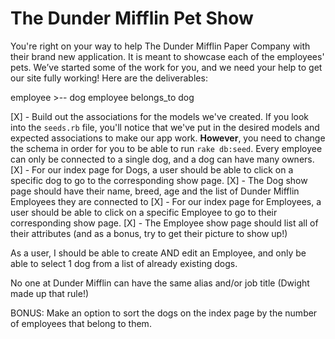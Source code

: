 # The Dunder Mifflin Pet Show


You're right on your way to help The Dunder Mifflin Paper Company with their brand new application. It is meant to 
showcase each of the employees' pets. We’ve started some of the work for you, and we need your help to get our site fully working! Here are the deliverables:

employee >-- dog
employee belongs_to dog

[X] - Build out the associations for the models we've created. If you look into the `seeds.rb` file, you'll notice that we've put
in the desired models and expected associations to make our app work. **However**, you need to change the schema in order
for you to be able to run `rake db:seed`. Every employee can only be connected to a single dog, and a dog can have many owners.
[X] - For our index page for Dogs, a user should be able to click on a specific dog to go to the corresponding show page.
[X] - The Dog show page should have their name, breed, age and the list of Dunder Mifflin Employees they are connected to
[X] - For our index page for Employees, a user should be able to click on a specific Employee to go to their corresponding show page.
[X] - The Employee show page should list all of their attributes (and as a bonus, try to get their picture to show up!)

As a user, I should be able to create AND edit an Employee, and only be able to select 1 dog from a list of already existing dogs.

No one at Dunder Mifflin can have the same alias and/or job title (Dwight made up that rule!)

BONUS: Make an option to sort the dogs on the index page by the number of employees that belong to them.
